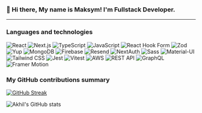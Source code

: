 ### 👋 Hi there, My name is Maksym! I'm Fullstack Developer.
---
<h3>Languages and technologies</h3>

![React](https://img.shields.io/badge/-React-090909?style=for-the-badge&logo=react)
![Next.js](https://img.shields.io/badge/next-090909?style=for-the-badge&logo=nextdotjs)
![TypeScript](https://img.shields.io/badge/-TypeScript-090909?style=for-the-badge&logo=typescript)
![JavaScript](https://img.shields.io/badge/-JavaScript-090909?style=for-the-badge&logo=javascript)
![React Hook Form](https://img.shields.io/badge/-React%20Hook%20Form-090909?style=for-the-badge&logo=reacthookform)
![Zod](https://img.shields.io/badge/-Zod-090909?style=for-the-badge&logo=zod)
![Yup](https://img.shields.io/badge/-Yup-090909?style=for-the-badge&logo=yup)
![MongoDB](https://img.shields.io/badge/-MongoDB-090909?style=for-the-badge&logo=mongodb)
![Firebase](https://img.shields.io/badge/-Firebase-090909?style=for-the-badge&logo=firebase)
![Resend](https://img.shields.io/badge/-Resend-090909?style=for-the-badge&logo=resend)
![NextAuth](https://img.shields.io/badge/-NextAuth-090909?style=for-the-badge&logo=nextauth)
![Sass](https://img.shields.io/badge/-Sass-090909?style=for-the-badge&logo=sass)
![Material-UI](https://img.shields.io/badge/-Material--UI-090909?style=for-the-badge&logo=mui)
![Tailwind CSS](https://img.shields.io/badge/-Tailwind%20CSS-090909?style=for-the-badge&logo=tailwindcss)
![Jest](https://img.shields.io/badge/-Jest-090909?style=for-the-badge&logo=jest)
![Vitest](https://img.shields.io/badge/-Vitest-090909?style=for-the-badge&logo=vitest)
![AWS](https://img.shields.io/badge/-AWS-090909?style=for-the-badge&logo=amazonaws)
![REST API](https://img.shields.io/badge/-REST%20API-090909?style=for-the-badge&logo=fastapi)
![GraphQL](https://img.shields.io/badge/-GraphQL-090909?style=for-the-badge&logo=graphql)
![Framer Motion](https://img.shields.io/badge/-Framer%20Motion-090909?style=for-the-badge&logo=framer)



<h3>My GitHub contributions summary</h3>

[![GitHub Streak](https://github-readme-streak-stats.herokuapp.com?user=tarasovcad&theme=dark)](https://git.io/streak-stats)

![Akhil's GitHub stats](https://github-readme-stats.vercel.app/api?username=tarasovcad&hide_border=true&show_icons=true&bg_color=151515&title_color=fb4362&icon_color=fb4362&text_bold=false&text_color=9e9e9e)


